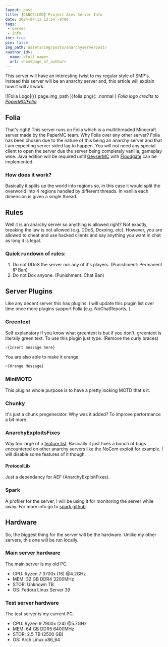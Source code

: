 ```yaml
---
layout: post
title: [CANCELLED] Project Ares Server Info
date: 2024-04-13 13:54 -0700
tags: 
 - server
 - info
toc: true
pin: false
img_path: assets/img/posts/anarchyserverpost/
<author_id>:
  name: <full name>
  url: <homepage_of_author>
---
```


This server will have an interesting twist to my regular style of SMP's. Instead this server will be an anarchy server and, this article will explain how it will all work.

![Folia Logo]({{ page.img_path }}folia.png){: .normal }
_Folia logo credits to [PaperMC/Folia](https://github.com/PaperMC/Folia)_

## Folia

That's right! This server runs on Folia which is a multithreaded Minecraft server made by the PaperMC team. Why Folia over any other server? Folia has been chosen due to the nature of this being an anarchy server and that I am expecting server sided lag to happen. You will not need any special client to open the server due the server being completely vanilla, gameplay wise. Java edition will be required until [GeyserMC](https://geysermc.org/) with [Floodgate](https://wiki.geysermc.org/floodgate/) can be implemented.

### How does it work?

Basically it splits up the world into regions so, in this case it would split the overworld into 4 regions handled by different threads. In vanilla each dimension is given a single thread.

## Rules

Well it is an anarchy server so anything is allowed right? Not exactly, breaking the law is not allowed (e.g. DDoS, Doxxing, etc). However, you are allowed to cheat and use hacked clients and say anything you want in chat as long it is legal.

### Quick rundown of rules:

1. Do not DDoS the server nor any of it's players. (Punishment: Permanent IP Ban)
2. Do not Dox anyone. (Punishment: Chat Ban)

## Server Plugins

Like any decent server this has plugins. I will update this plugin list over time once more plugins support Folia (e.g. NoChatReports, ).

### Greentext

Self explanatory if you know what greentext is but if you don't, greentext is literally green text. To use this plugin just type. (Remove the curly braces)
```sh
>{Insert message here}
```

You are also able to make it orange.
```sh
>{Orange Message}
```

### MiniMOTD

This plugins whole purpose is to have a pretty looking MOTD that's it.

### Chunky

It's just a chunk pregenerator. Why was it added? To improve performance a bit more.

### AnarchyExploitsFixes

Way too large of a [feature list](https://hangar.papermc.io/Ginko/AnarchyExploitFixes#features). Basically it just fixes a bunch of bugs encountered on other anarchy servers like the NoCom exploit for example. I will disable some features of it though.

#### ProtocolLib

Just a dependancy for AEF (AnarchyExploitFixes).

### Spark

A profiler for the server, I will be using it for monitoring the server while away. For more info go to [spark github](https://github.com/lucko/spark)

## Hardware

So, the biggest thing for the server will be the hardware. Unlike my other servers, this one will be run locally.

### Main server hardware

The main server is my old PC.

- CPU: Ryzen 7 3700x (16) @4.2GHz
- MEM: 32 GB DDR4 3200MHz
- STOR: Unknown TB
- OS: Fedora Linux Server 39

### Test server hardware

The test server is my current PC.

- CPU: Ryzen 9 7900x (24) @5.7GHz
- MEM: 64 GB DDR5 6400MHz
- STOR: 2.5 TB (2500 GB)
- OS: Arch Linux x86_64
